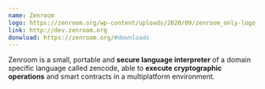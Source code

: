 ```yaml
---
name: Zenroom
logo: https://zenroom.org/wp-content/uploads/2020/09/zenroom_only-logo_padding.png
link: http://dev.zenroom.org
donwload: https://zenroom.org/#downloads
---
```


Zenroom is a small, portable and **secure language interpreter** of a domain specific language called zencode, able to **execute cryptographic operations** and smart contracts in a multiplatform environment.
